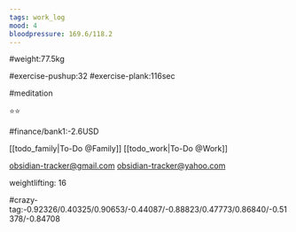 ```yaml
---
tags: work_log
mood: 4
bloodpressure: 169.6/118.2
---
```


#weight:77.5kg

#exercise-pushup:32
#exercise-plank:116sec

#meditation

⭐⭐

#finance/bank1:-2.6USD

[[todo_family|To-Do @Family]]
[[todo_work|To-Do @Work]]

obsidian-tracker@gmail.com
obsidian-tracker@yahoo.com

weightlifting: 16

#crazy-tag:-0.92326/0.40325/0.90653/-0.44087/-0.88823/0.47773/0.86840/-0.51378/-0.84708

